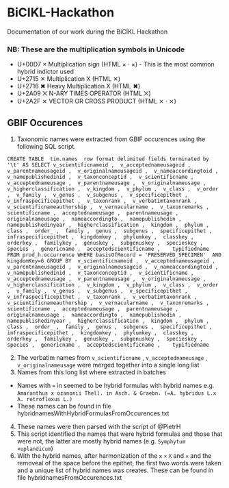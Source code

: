 # BiCIKL-Hackathon
Documentation of our work during the BiCIKL Hackathon

### NB: These are the multiplication symbols in Unicode
* U+00D7 × Multiplication sign (HTML &#215; · &times;) - This is the most common hybrid indictor used
* U+2715 ✕ Multiplication X (HTML &#10005;)
* U+2716 ✖ Heavy Multiplication X (HTML &#10006;)
* U+2A09 ⨉ N-ARY TIMES OPERATOR (HTML &#10761;)
* U+2A2F ⨯ VECTOR OR CROSS PRODUCT (HTML &#10799; · &Cross;)

## GBIF Occurences

1. Taxonomic names were extracted from GBIF occurences using the following SQL script.

`CREATE TABLE 
tim.names 
row format delimited fields terminated by '\t'
AS
SELECT
  v_scientificnameid , 
  v_acceptednameusageid , 
  v_parentnameusageid , 
  v_originalnameusageid , 
  v_nameaccordingtoid , 
  v_namepublishedinid , 
  v_taxonconceptid , 
  v_scientificname , 
  v_acceptednameusage , 
  v_parentnameusage , 
  v_originalnameusage , 
  v_higherclassification , 
  v_kingdom , 
  v_phylum , 
  v_class , 
  v_order , 
  v_family , 
  v_genus , 
  v_subgenus , 
  v_specificepithet , 
  v_infraspecificepithet , 
  v_taxonrank , 
  v_verbatimtaxonrank , 
  v_scientificnameauthorship , 
  v_vernacularname , 
  v_taxonremarks , 
  scientificname , 
  acceptednameusage , 
  parentnameusage , 
  originalnameusage , 
  nameaccordingto , 
  namepublishedin , 
  namepublishedinyear , 
  higherclassification , 
  kingdom , 
  phylum , 
  class , 
  order_ , 
  family , 
  genus , 
  subgenus , 
  specificepithet , 
  infraspecificepithet , 
  kingdomkey , 
  phylumkey , 
  classkey , 
  orderkey , 
  familykey , 
  genuskey , 
  subgenuskey , 
  specieskey , 
  species , 
  genericname , 
  acceptedscientificname ,   
  typifiedname 
FROM prod_h.occurrence
WHERE basisOfRecord = 'PRESERVED_SPECIMEN' 
AND kingdomKey=6
GROUP BY 
  v_scientificnameid , 
  v_acceptednameusageid , 
  v_parentnameusageid , 
  v_originalnameusageid , 
  v_nameaccordingtoid , 
  v_namepublishedinid , 
  v_taxonconceptid , 
  v_scientificname , 
  v_acceptednameusage , 
  v_parentnameusage , 
  v_originalnameusage , 
  v_higherclassification , 
  v_kingdom , 
  v_phylum , 
  v_class , 
  v_order , 
  v_family , 
  v_genus , 
  v_subgenus , 
  v_specificepithet , 
  v_infraspecificepithet , 
  v_taxonrank , 
  v_verbatimtaxonrank , 
  v_scientificnameauthorship , 
  v_vernacularname , 
  v_taxonremarks , 
  scientificname , 
  acceptednameusage , 
  parentnameusage , 
  originalnameusage , 
  nameaccordingto , 
  namepublishedin , 
  namepublishedinyear , 
  higherclassification , 
  kingdom , 
  phylum , 
  class , 
  order_ , 
  family , 
  genus , 
  subgenus , 
  specificepithet , 
  infraspecificepithet , 
  kingdomkey , 
  phylumkey , 
  classkey , 
  orderkey , 
  familykey , 
  genuskey , 
  subgenuskey , 
  specieskey , 
  species , 
  genericname , 
  acceptedscientificname ,   
  typifiedname `
  
  2. The verbatim names from `v_scientificname` , `v_acceptednameusage` , `v_originalnameusage` were merged together into a single long list
  3. Names from this long list where extracted in batches
  * Names with `=` in seemed to be hybrid formulas with hybrid names e.g. `Amaranthus x ozanonii Thell. in Asch. & Graebn. (=A. hybridus L.x A. retroflexus L.)`
  * These names can be found in file hybridnamesWithHybridFormulasFromOccurences.txt
  4. These names were then parsed with the script of @PietrH
  5. This script identified the names that were hybrid formulas and those that were not, the latter are mostly hybrid names (e.g. `Symphytum ×uplandicum`)
  6. With the hybrid names, after harmonization of the `x` `×` `X` and `✕` and the removeal of the space before the epithet, the first two words were taken and a unique list of hybrid names was creates. These can be found in file hybridnamesFromOccurences.txt
